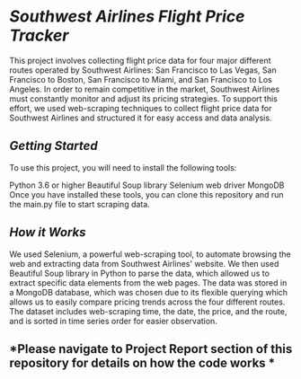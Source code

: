 # *Southwest Airlines Flight Price Tracker*

This project involves collecting flight price data for four major different routes operated by Southwest Airlines: San Francisco to Las Vegas, San Francisco to Boston, San Francisco to Miami, and San Francisco to Los Angeles. In order to remain competitive in the market, Southwest Airlines must constantly monitor and adjust its pricing strategies. To support this effort, we used web-scraping techniques to collect flight price data for Southwest Airlines and structured it for easy access and data analysis.

## *Getting Started*

To use this project, you will need to install the following tools:

Python 3.6 or higher
Beautiful Soup library
Selenium web driver
MongoDB
Once you have installed these tools, you can clone this repository and run the main.py file to start scraping data.

## *How it Works*

We used Selenium, a powerful web-scraping tool, to automate browsing the web and extracting data from Southwest Airlines' website. We then used Beautiful Soup library in Python to parse the data, which allowed us to extract specific data elements from the web pages. The data was stored in a MongoDB database, which was chosen due to its flexible querying which allows us to easily compare pricing trends across the four different routes. The dataset includes web-scraping time, the date, the price, and the route, and is sorted in time series order for easier observation.

## *Please navigate to Project Report section of this repository for details on how the code works *
